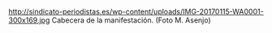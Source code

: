 http://sindicato-periodistas.es/wp-content/uploads/IMG-20170115-WA0001-300x169.jpg
Cabecera de la manifestación. (Foto M. Asenjo)
